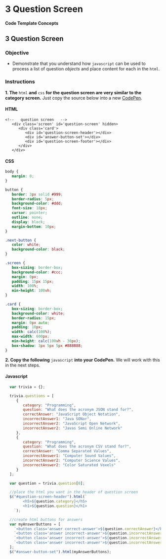 # 3 Question Screen

#### Code Template Concepts

## 3 Question Screen

### Objective

* Demonstrate that you understand how `javascript` can be used to process a list of question _objects_ and place content for each in the `html`. 

### Instructions

**1. The** `html` **and** `css` **for the question screen are very similar to the category screen.** Just copy the source below into a new [CodePen](https://github.com/cxd/trivia/tree/899184750e77f925563ea0d42b69ca6fbcd424b9/codepen.io/pen/README.md).

#### HTML

```markup
<!--   question screen   -->
   <div class='screen' id='question-screen' hidden>
      <div class='card'>
         <div id='question-screen-header'></div>
         <div id='answer-button-set'></div>
         <div id='question-screen-footer'></div>
      </div>
   </div>
```

#### CSS

```css
body {
   margin: 0;
}

button {
   border: 3px solid #999;
   border-radius: 5px;
   background-color: #ddd;
   font-size: 18px;
   cursor: pointer;
   outline: none;
   display: block;
   margin-bottom: 10px;
}

.next-button {
   color: white;
   background-color: black;
}

.screen {
   box-sizing: border-box;
   background-color: #ccc;
   margin: 0px;
   padding: 15px 15px;
   width: 100%;
   min-height: 100vh;
}

.card {
   box-sizing: border-box;
   background-color: white;
   border-radius: 15px;
   margin: 0px auto;
   padding: 10px;
   width: calc(100%);
   max-width: 600px;
   min-height: calc(100vh - 30px);
   box-shadow: 3px 5px 5px #888888;
}
```

**2. Copy the following** `javascript` **into your CodePen.** We will work with this in the next steps.

#### Javascript

```javascript
  var trivia = {};

  trivia.questions = [
     {
        category: "Programming",
        question: "What does the acronym JSON stand for?",
        correctAnswer: "JavaScript Object Notation",
        incorrectAnswer1: "Java SONar",
        incorrectAnswer2: "JavaScript Open Network",
        incorrectAnswer2: "Javas Semi Online Network" 
     },
     {
        category: "Programming",
        question: "What does the acronym CSV stand for?",
        correctAnswer: "Comma Separated Values",
        incorrectAnswer1: "Computer Sound Values",
        incorrectAnswer2: "Computer Science Values",
        incorrectAnswer2: "Color Saturated Voxels" 
     }
  ];

  var question = trivia.question[0];

  //place the html you want in the header of question screen
  $("#question-screen-header").html(`
        <h5>${question.category}</h5>
        <h1>${question.question}</h1>
    `);

  //create html buttons for answers
  var myAnswerButtons = [
    `<button class='answer correct-answer'>${question.correctAnswer}</button>`,
    `<button class='answer incorrect-answer'>${question.incorrectAnswer1}</button>`,
    `<button class='answer incorrect-answer'>${question.incorrectAnswer2}</button>`,
    `<button class='answer incorrect-answer'>${question.incorrectAnswer3}</button>`
  ];
  $("#answer-button-set").html(myAnswerButtons);
```

